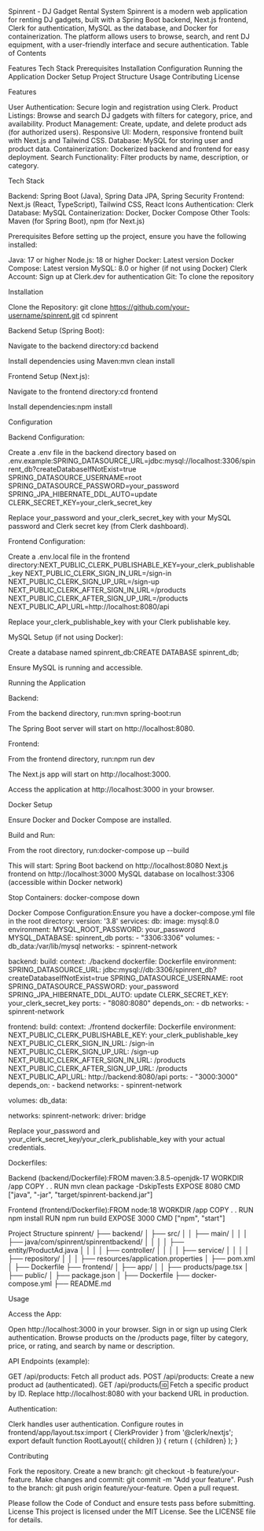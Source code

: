 Spinrent - DJ Gadget Rental System
Spinrent is a modern web application for renting DJ gadgets, built with a Spring Boot backend, Next.js frontend, Clerk for authentication, MySQL as the database, and Docker for containerization. The platform allows users to browse, search, and rent DJ equipment, with a user-friendly interface and secure authentication.
Table of Contents

Features
Tech Stack
Prerequisites
Installation
Configuration
Running the Application
Docker Setup
Project Structure
Usage
Contributing
License

Features

User Authentication: Secure login and registration using Clerk.
Product Listings: Browse and search DJ gadgets with filters for category, price, and availability.
Product Management: Create, update, and delete product ads (for authorized users).
Responsive UI: Modern, responsive frontend built with Next.js and Tailwind CSS.
Database: MySQL for storing user and product data.
Containerization: Dockerized backend and frontend for easy deployment.
Search Functionality: Filter products by name, description, or category.

Tech Stack

Backend: Spring Boot (Java), Spring Data JPA, Spring Security
Frontend: Next.js (React, TypeScript), Tailwind CSS, React Icons
Authentication: Clerk
Database: MySQL
Containerization: Docker, Docker Compose
Other Tools: Maven (for Spring Boot), npm (for Next.js)

Prerequisites
Before setting up the project, ensure you have the following installed:

Java: 17 or higher
Node.js: 18 or higher
Docker: Latest version
Docker Compose: Latest version
MySQL: 8.0 or higher (if not using Docker)
Clerk Account: Sign up at Clerk.dev for authentication
Git: To clone the repository

Installation

Clone the Repository:
git clone https://github.com/your-username/spinrent.git
cd spinrent


Backend Setup (Spring Boot):

Navigate to the backend directory:cd backend


Install dependencies using Maven:mvn clean install




Frontend Setup (Next.js):

Navigate to the frontend directory:cd frontend


Install dependencies:npm install





Configuration

Backend Configuration:

Create a .env file in the backend directory based on .env.example:SPRING_DATASOURCE_URL=jdbc:mysql://localhost:3306/spinrent_db?createDatabaseIfNotExist=true
SPRING_DATASOURCE_USERNAME=root
SPRING_DATASOURCE_PASSWORD=your_password
SPRING_JPA_HIBERNATE_DDL_AUTO=update
CLERK_SECRET_KEY=your_clerk_secret_key


Replace your_password and your_clerk_secret_key with your MySQL password and Clerk secret key (from Clerk dashboard).


Frontend Configuration:

Create a .env.local file in the frontend directory:NEXT_PUBLIC_CLERK_PUBLISHABLE_KEY=your_clerk_publishable_key
NEXT_PUBLIC_CLERK_SIGN_IN_URL=/sign-in
NEXT_PUBLIC_CLERK_SIGN_UP_URL=/sign-up
NEXT_PUBLIC_CLERK_AFTER_SIGN_IN_URL=/products
NEXT_PUBLIC_CLERK_AFTER_SIGN_UP_URL=/products
NEXT_PUBLIC_API_URL=http://localhost:8080/api


Replace your_clerk_publishable_key with your Clerk publishable key.


MySQL Setup (if not using Docker):

Create a database named spinrent_db:CREATE DATABASE spinrent_db;


Ensure MySQL is running and accessible.



Running the Application

Backend:

From the backend directory, run:mvn spring-boot:run


The Spring Boot server will start on http://localhost:8080.


Frontend:

From the frontend directory, run:npm run dev


The Next.js app will start on http://localhost:3000.


Access the application at http://localhost:3000 in your browser.


Docker Setup

Ensure Docker and Docker Compose are installed.

Build and Run:

From the root directory, run:docker-compose up --build


This will start:
Spring Boot backend on http://localhost:8080
Next.js frontend on http://localhost:3000
MySQL database on localhost:3306 (accessible within Docker network)




Stop Containers:
docker-compose down


Docker Compose Configuration:Ensure you have a docker-compose.yml file in the root directory:
version: '3.8'
services:
  db:
    image: mysql:8.0
    environment:
      MYSQL_ROOT_PASSWORD: your_password
      MYSQL_DATABASE: spinrent_db
    ports:
      - "3306:3306"
    volumes:
      - db_data:/var/lib/mysql
    networks:
      - spinrent-network

  backend:
    build:
      context: ./backend
      dockerfile: Dockerfile
    environment:
      SPRING_DATASOURCE_URL: jdbc:mysql://db:3306/spinrent_db?createDatabaseIfNotExist=true
      SPRING_DATASOURCE_USERNAME: root
      SPRING_DATASOURCE_PASSWORD: your_password
      SPRING_JPA_HIBERNATE_DDL_AUTO: update
      CLERK_SECRET_KEY: your_clerk_secret_key
    ports:
      - "8080:8080"
    depends_on:
      - db
    networks:
      - spinrent-network

  frontend:
    build:
      context: ./frontend
      dockerfile: Dockerfile
    environment:
      NEXT_PUBLIC_CLERK_PUBLISHABLE_KEY: your_clerk_publishable_key
      NEXT_PUBLIC_CLERK_SIGN_IN_URL: /sign-in
      NEXT_PUBLIC_CLERK_SIGN_UP_URL: /sign-up
      NEXT_PUBLIC_CLERK_AFTER_SIGN_IN_URL: /products
      NEXT_PUBLIC_CLERK_AFTER_SIGN_UP_URL: /products
      NEXT_PUBLIC_API_URL: http://backend:8080/api
    ports:
      - "3000:3000"
    depends_on:
      - backend
    networks:
      - spinrent-network

volumes:
  db_data:

networks:
  spinrent-network:
    driver: bridge


Replace your_password and your_clerk_secret_key/your_clerk_publishable_key with your actual credentials.


Dockerfiles:

Backend (backend/Dockerfile):FROM maven:3.8.5-openjdk-17
WORKDIR /app
COPY . .
RUN mvn clean package -DskipTests
EXPOSE 8080
CMD ["java", "-jar", "target/spinrent-backend.jar"]


Frontend (frontend/Dockerfile):FROM node:18
WORKDIR /app
COPY . .
RUN npm install
RUN npm run build
EXPOSE 3000
CMD ["npm", "start"]





Project Structure
spinrent/
├── backend/
│   ├── src/
│   │   ├── main/
│   │   │   ├── java/com/spinrent/spinrentbackend/
│   │   │   │   ├── entity/ProductAd.java
│   │   │   │   ├── controller/
│   │   │   │   ├── service/
│   │   │   │   ├── repository/
│   │   │   ├── resources/application.properties
│   ├── pom.xml
│   ├── Dockerfile
├── frontend/
│   ├── app/
│   │   ├── products/page.tsx
│   ├── public/
│   ├── package.json
│   ├── Dockerfile
├── docker-compose.yml
├── README.md

Usage

Access the App:

Open http://localhost:3000 in your browser.
Sign in or sign up using Clerk authentication.
Browse products on the /products page, filter by category, price, or rating, and search by name or description.


API Endpoints (example):

GET /api/products: Fetch all product ads.
POST /api/products: Create a new product ad (authenticated).
GET /api/products/:id: Fetch a specific product by ID.
Replace http://localhost:8080 with your backend URL in production.


Authentication:

Clerk handles user authentication. Configure routes in frontend/app/layout.tsx:import { ClerkProvider } from '@clerk/nextjs';
export default function RootLayout({ children }) {
  return (
    <ClerkProvider>
      <html lang="en">
        <body>{children}</body>
      </html>
    </ClerkProvider>
  );
}





Contributing

Fork the repository.
Create a new branch: git checkout -b feature/your-feature.
Make changes and commit: git commit -m "Add your feature".
Push to the branch: git push origin feature/your-feature.
Open a pull request.

Please follow the Code of Conduct and ensure tests pass before submitting.
License
This project is licensed under the MIT License. See the LICENSE file for details.

